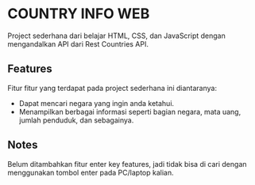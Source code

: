 # COUNTRY INFO WEB
Project sederhana dari belajar HTML, CSS, dan JavaScript dengan mengandalkan API dari Rest Countries API.

## Features
Fitur fitur yang terdapat pada project sederhana ini diantaranya:
- Dapat mencari negara yang ingin anda ketahui.
- Menampilkan berbagai informasi seperti bagian negara, mata uang, jumlah penduduk, dan sebagainya.

## Notes
Belum ditambahkan fitur enter key features, jadi tidak bisa di cari dengan menggunakan tombol enter pada PC/laptop kalian.
